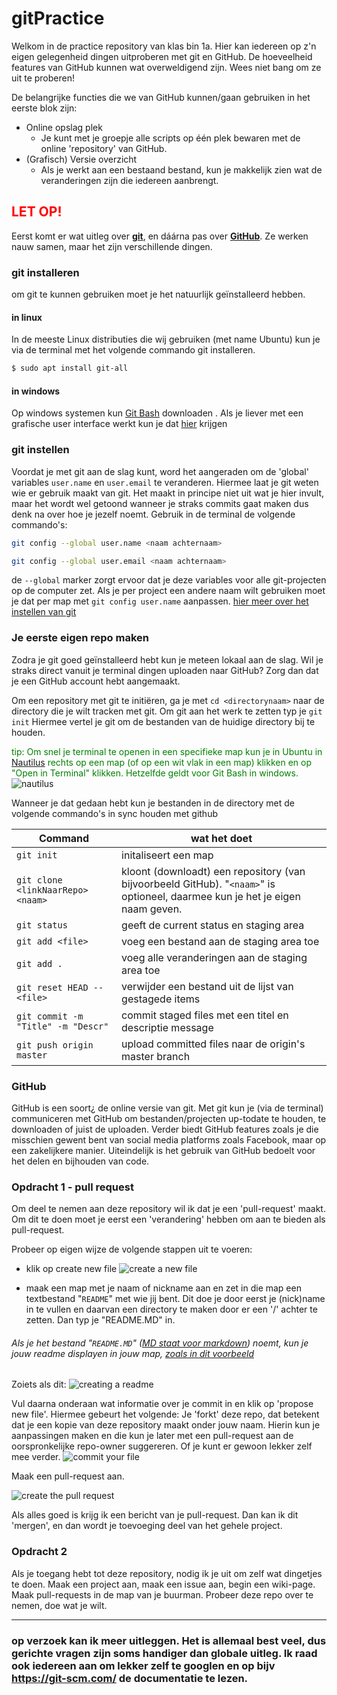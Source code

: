 # gitPractice
Welkom in de practice repository van klas bin 1a. Hier kan iedereen op z'n eigen gelegenheid dingen uitproberen met git en GitHub. De hoeveelheid features van GitHub kunnen wat overweldigend zijn. Wees niet bang om ze uit te proberen!

De belangrijke functies die we van GitHub kunnen/gaan gebruiken in het eerste blok zijn:
  - Online opslag plek
      - Je kunt met je groepje alle scripts op één plek bewaren met de online 'repository' van GitHub.
  - (Grafisch) Versie overzicht
      - Als je werkt aan een bestaand bestand, kun je makkelijk zien wat de veranderingen zijn die iedereen aanbrengt.



## <span style="color:red">LET OP!</span>
Eerst komt er wat uitleg over [**git**](#git-installeren), en dáárna pas over [**GitHub**](#github). Ze werken nauw samen, maar het zijn verschillende dingen.

### git installeren
om git te kunnen gebruiken moet je het natuurlijk geïnstalleerd hebben.
#### in linux
In de meeste Linux distributies die wij gebruiken (met name Ubuntu) kun je via de terminal met het volgende commando git installeren.
  ```bash
  $ sudo apt install git-all
  ```

#### in windows
Op windows systemen kun [Git Bash](http://git-scm.com/download/win " Git Bash is een versie van git voor Windows") downloaden   .
Als je liever met een grafische user interface werkt kun je dat [hier](https://desktop.github.com/) krijgen

### git instellen
Voordat je met git aan de slag kunt, word het aangeraden om de 'global' variables `user.name` en `user.email` te veranderen. Hiermee laat je git weten wie er gebruik maakt van git. Het maakt in principe niet uit wat je hier invult, maar het wordt wel getoond wanneer je straks commits gaat maken dus denk na over hoe je jezelf noemt. Gebruik in de terminal de volgende commando's:

```bash
git config --global user.name <naam achternaam>
```
```bash
git config --global user.email <naam achternaam>
```
de `--global` marker zorgt ervoor dat je deze variables voor alle git-projecten op de computer zet. Als je per project een andere naam wilt gebruiken moet je dat per map met `git config user.name` aanpassen. [hier meer over het  instellen van git](https://git-scm.com/book/en/v2/Getting-Started-First-Time-Git-Setup "maar je hoeft dit niet allemaal te doen, hoor")


### Je eerste eigen repo maken
Zodra je git goed geïnstalleerd hebt kun je meteen lokaal aan de slag. Wil je straks direct vanuit je terminal dingen uploaden naar GitHub? Zorg dan dat je een GitHub account hebt aangemaakt.

Om een repository met git te initiëren, ga je met
`cd <directorynaam>` naar de directory die je wilt tracken met git. Om git aan het werk te zetten typ je `git init`
Hiermee vertel je git om de bestanden van de huidige directory bij te houden.

<span style="color:green">tip: Om snel je terminal te openen in een specifieke map kun je in Ubuntu in [Nautilus](https://www.linuxquestions.org/questions/ubuntu-63/what-is-nautilus-519503/ "Nautilus is de default file manager van Ubuntu") rechts op een map (of op een wit vlak in een map) klikken en op "Open in Terminal" klikken. Hetzelfde geldt voor Git Bash in windows.</span>
![nautilus](https://github.com/Queuebee2/gitPractice/blob/master/images/ubuntu_open_in_terminal_from_nautilus.PNG?raw=true "How to open a terminal quickly in nautilus" )

Wanneer je dat gedaan hebt kun je bestanden in de directory met de volgende commando's in sync houden met github

|  Command				       | wat het doet|
| ---------------------- | ----------- |
| `git init `		      | initaliseert een map |
| `git clone <linkNaarRepo> <naam>` | kloont (downloadt) een repository (van bijvoorbeeld GitHub). "`<naam>`" is optioneel, daarmee kun je het je eigen naam geven.|
| `git status `			   | geeft de current status en staging area|
| `git add <file> `		 | voeg een bestand aan de staging area toe|
| `git add .  `			   | voeg alle veranderingen aan de staging area toe|
| `git reset HEAD -- <file>`		| verwijder een bestand uit de lijst van gestagede items|
| `git commit -m "Title" -m "Descr"`	|commit staged files met een titel en descriptie message|
| `git push origin master	`		| upload committed files naar de origin's master branch|


### GitHub
GitHub is een soort¿ de online versie van git. Met git kun je (via de terminal) communiceren met GitHub om bestanden/projecten up-todate te houden, te downloaden of juist de uploaden.
Verder biedt GitHub features zoals je die misschien gewent bent van social media platforms zoals Facebook, maar op een zakelijkere manier. Uiteindelijk is het gebruik van GitHub bedoelt voor het delen en bijhouden van code.


### Opdracht 1 - pull request
Om deel te nemen aan deze repository wil ik dat je een 'pull-request' maakt. Om dit te doen moet je eerst een 'verandering' hebben om aan te bieden als pull-request.

Probeer op eigen wijze de volgende stappen uit te voeren:

  - klik op create new file
  ![create a new file](https://github.com/Queuebee2/gitPractice/blob/master/images/create_new_file.PNG?raw=true "click here to request the repository owner to add a file you proposed")


  - maak een map met je naam of nickname aan en zet in die map een textbestand "`README`" met wie jij bent. Dit doe je door eerst je (nick)name in te vullen en daarvan een directory te maken door er een '/' achter te zetten. Dan typ je "README.MD" in.


###### Als je het bestand "`README.MD`" ([MD staat voor markdown](https://nl.wikipedia.org/wiki/Markdown "Dit is de normale Markdown, maar GitHub gebruikt zijn eigen versie!")) noemt, kun je jouw readme displayen in jouw map, [zoals in dit voorbeeld](https://github.com/Queuebee2/gitPractice/tree/master/Milain "mijn map en README.MD")


Zoiets als dit:
![creating a readme](https://github.com/Queuebee2/gitPractice/blob/master/images/create_README.PNG?raw=true "Use your own nickname and add a / to make it into a directory.")

Vul daarna onderaan wat informatie over je commit in en klik op 'propose new file'. Hiermee gebeurt het volgende:
  Je 'forkt' deze repo, dat betekent dat je een kopie van deze repository maakt onder jouw naam. Hierin kun je aanpassingen maken en die kun je later met een pull-request aan de oorspronkelijke repo-owner suggereren. Of je kunt er gewoon lekker zelf mee verder.
![commit your file](https://github.com/Queuebee2/gitPractice/blob/master/images/propose_new_file_will_fork.PNG?raw=true "commit and propose the new file")

Maak een pull-request aan.

![create the pull request](https://github.com/Queuebee2/gitPractice/blob/master/images/create_pull_request_stuff_is_gettin_hairy_now.PNG?raw=true "click on create pull request to ask the original repo owner to add your file")

Als alles goed is krijg ik een bericht van je pull-request. Dan kan ik dit 'mergen', en dan wordt je toevoeging deel van het gehele project.

### Opdracht 2
Als je toegang hebt tot deze repository, nodig ik je uit om zelf wat dingetjes te doen. Maak een project aan, maak een issue aan, begin een wiki-page. Maak pull-requests in de map van je buurman. Probeer deze repo over te nemen, doe wat je wilt.

-------------








### op verzoek kan ik meer uitleggen. Het is allemaal best veel, dus gerichte vragen zijn soms handiger dan globale uitleg. Ik raad ook iedereen aan om lekker zelf te googlen en op bijv https://git-scm.com/ de documentatie te lezen.
